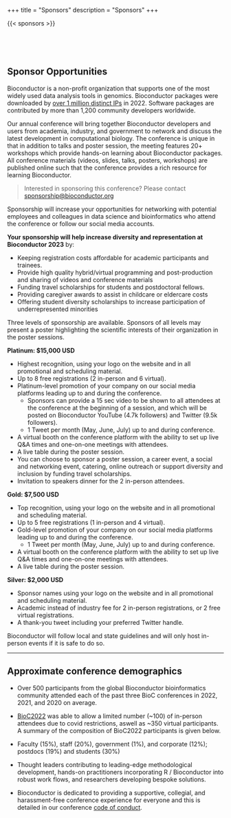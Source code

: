 +++
title = "Sponsors"
description = "Sponsors"
+++

<!--
# Hide headings until have logos to add
-->
{{< sponsors >}}


<!--
|       |
|:-----:|
| **Moderna Therapeutics** |
| ![](../img/clients/moderna-therapeutics-logo_resized.png) |
| **https://www.modernatx.com/** |
&nbsp;

|       |
|:-----:|
| **Microsoft** |
| ![](../img/clients/Microsoft_resized.jpg) |
| **https://www.microsoft.com/genomics/** |
&nbsp;

|       |
|:-----:|
| **StickerMule** |
| ![](../img/clients/StickerMule_resized.png) |
| **https://mule.to/p2oj** |
&nbsp;

|       |
|:-----:|
| **Tercen Data Analytics Ltd.** |
| ![](../img/clients/Tercen_weblogo4_resized.png) |
| **https://www.tercen.com/** |

&nbsp;


## Coming soon


# Platinum

|       |
|:-----:|
| **NanoString Technologies** |
| ![](../img/clients/NanoString_resized.png) |
| **https://www.nanostring.com/** |
&nbsp;

&nbsp;

# Gold

|       |
|:-----:|
| **Genentech** |
| ![](../img/clients/Genentech-Logo_resized.png) |
| **https://www.gene.com/** |

&nbsp;

|       |
|:-----:|
| **Takeda Pharmaceuticals** |
| ![](../img/clients/takeda_logo_resized.png) |
| **http://www.takeda.com/** |

&nbsp;

|       |
|:-----:|
| **BaseBit Technologies** |
| ![](../img/clients/basebitlogo_resized.png) |
| **https://www.basebitglobal.ai/** |

&nbsp;
|       |
|:-----:|
| **Maze Therapeutics** |
| ![](../img/clients/Maze_Logo_Navy-04_resized.png) |
| **https://mazetx.com/** |
&nbsp;

|       |
|:-----:|
| **Novartis** |
| ![](../img/clients/novartis_logo_resized.png) |
| **https://www.novartis.com/** |
&nbsp;

|       |
|:-----:|
| **Bluebirdbio** |
| ![](../img/clients/Bluebird_resized.png) |
| **https://www.bluebirdbio.com/** |
&nbsp;

&nbsp;

# Silver

|       |
|:-----:|
| **Tercen Data Analytics Ltd.** |
| ![](../img/clients/Tercen_weblogo4_resized.png) |
| **https://www.tercen.com/** |

&nbsp;

|       |
|:-----:|
| **R Consortium** |
| ![](../img/clients/R_Consortium-logo-horizontal-black_resized.png) |
| **https://www.r-consortium.org/** |

&nbsp;

|       |
|:-----:|
| **F1000** |
| ![](../img/clients/F1000R_logo_crop_resized.png) |
| **https://f1000research.com/** |
&nbsp;

|       |
|:-----:|
| **Stickermule** |
| ![](../img/clients/StickerMule_resized.png) |
| **[https://www.stickermule.com/](https://mule.to/p1yv)** |
&nbsp;

|       |
|:-----:|
| **CRC Press** |
| ![](../img/clients/crcpress_resized.png) |
| **https://www.routledge.com/** |
&nbsp;

|       |
|:-----:|
| **Bristol Myers Squibb** |
| ![](../img/clients/bms-rebrand-logo.svg.png) |
| **https://www.bms.com/** |
-->

&nbsp;

&nbsp;

## Sponsor Opportunities
Bioconductor is a non-profit organization that supports one of the most widely used data analysis tools in genomics. Bioconductor packages were downloaded by [over 1 million distinct IPs](http://www.bioconductor.org/packages/stats/bioc/index.html) in 2022. Software packages are contributed by more than 1,200 community developers worldwide.  

Our annual conference will bring together Bioconductor developers and users from academia, industry, and government to network and discuss the latest development in computational biology. The conference is unique in that in addition to talks and poster session, the meeting features 20+ workshops which provide hands-on learning about Bioconductor packages. All conference materials (videos, slides, talks, posters, workshops) are published online such that the conference provides a rich resource for learning Bioconductor. 


> Interested in sponsoring this conference? Please contact <sponsorship@bioconductor.org>

Sponsorship will increase your opportunities for networking with potential employees and colleagues in data science and bioinformatics who attend the conference or follow our social media accounts. 

**Your sponsorship will help increase diversity and representation at Bioconductor 2023** by:

- Keeping registration costs affordable for academic participants and trainees.  
- Provide high quality hybrid/virtual programming and post-production and sharing of videos and conference materials
- Funding travel scholarships for students and postdoctoral fellows.
- Providing caregiver awards to assist in childcare or eldercare costs
- Offering student diversity scholarships to increase participation of underrepresented minorities

Three levels of sponsorship are available. Sponsors of all levels may present a poster highlighting the scientific interests of their organization in the poster sessions.

**Platinum: $15,000 USD**

- Highest recognition, using your logo on the website and in all promotional and scheduling material. 
- Up to 8 free registrations (2 in-person and 6 virtual).
- Platinum-level promotion of your company on our social media platforms leading up to and during the conference. 
    - Sponsors can provide a 15 sec video to be shown to all attendees at the 
      conference at the beginning of a session, and which will be posted on 
      Bioconductor YouTube (4.7k followers) and Twitter (9.5k followers). 
    - 1 Tweet per month (May, June, July) up to and during conference. 
- A virtual booth on the conference platform with the ability to set up live Q&A times and one-on-one meetings with attendees.
- A live table during the poster session.
- You can choose to sponsor a poster session, a career event, a social and networking event, catering, online outreach or support diversity and inclusion by funding travel scholarships.
- Invitation to speakers dinner for the 2 in-person attendees.


**Gold: $7,500 USD**

- Top recognition, using your logo on the website and in all promotional and scheduling material. 
- Up to 5 free registrations (1 in-person and 4 virtual). 
- Gold-level promotion of your company on our social media platforms leading up to and during the conference. 
    - 1 Tweet per month (May, June, July) up to and during conference. 
- A virtual booth on the conference platform with the ability to set up live Q&A times and one-on-one meetings with attendees.
- A live table during the poster session.


**Silver: $2,000 USD**

- Sponsor names using your logo on the website and in all promotional and scheduling material.  
- Academic instead of industry fee for 2 in-person registrations, or 2 free virtual registrations.
- A thank-you tweet including your preferred Twitter handle.


Bioconductor will follow local and state guidelines and will only host in-person events if it is safe to do so. 

***

## Approximate conference demographics

<!--
- Bioc2021 was virtual and was attended by 500+ participants from the global Bioconductor bioinformatics community. 

- Academic (50%), corporate (e.g., pharmaceutical; 30%);
  not-for-profit (e.g., Cancer Center; 15%), and government (5%)
  participants.

- Lab / group leaders (10%), postdoctoral researchers (40%),
  bioinformatics core staff (20%), and graduate students (30%).

- PhD (60%), MS (20%), and other degrees.

- Thought leaders contributing to leading-edge methodological
  development, hands-on practitioners incorporating _R_ / _Bioconductor_ into robust work flows, and researchers developing
  bespoke solutions.
  
-  Bioconductor is dedicated to providing a supportive, collegial, and harassment-free conference experience for everyone and this is detailed in our conference [code of conduct](https://bioc2022.bioconductor.org/code/). 
-->

- Over 500 participants from the global Bioconductor bioinformatics community attended each of the past three BioC conferences in 2022, 2021, and 2020 on average.  

- [BioC2022](https://bioc2022.bioconductor.org/) was able to allow a limited number (~100) of in-person attendees due to covid restrictions, aswell as ~350 virtual participants. A summary of the composition of BioC2022 participants is given below.

- Faculty (15%), staff (20%), government (1%), and corporate (12%); postdocs (19%) and students (30%)

- Thought leaders contributing to leading-edge methodological development, hands-on practitioners incorporating R / Bioconductor into robust work flows, and researchers developing bespoke solutions.

- Bioconductor is dedicated to providing a supportive, collegial, and harassment-free conference experience for everyone and this is detailed in our conference [code of conduct](/code).

